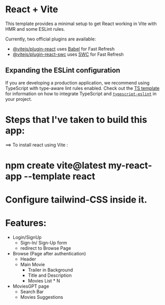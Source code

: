 # React + Vite

This template provides a minimal setup to get React working in Vite with HMR and some ESLint rules.

Currently, two official plugins are available:

- [@vitejs/plugin-react](https://github.com/vitejs/vite-plugin-react/blob/main/packages/plugin-react) uses [Babel](https://babeljs.io/) for Fast Refresh
- [@vitejs/plugin-react-swc](https://github.com/vitejs/vite-plugin-react/blob/main/packages/plugin-react-swc) uses [SWC](https://swc.rs/) for Fast Refresh

## Expanding the ESLint configuration

If you are developing a production application, we recommend using TypeScript with type-aware lint rules enabled. Check out the [TS template](https://github.com/vitejs/vite/tree/main/packages/create-vite/template-react-ts) for information on how to integrate TypeScript and [`typescript-eslint`](https://typescript-eslint.io) in your project.

# Steps that I've taken to build this app:

==> To install react using Vite :

# npm create vite@latest my-react-app --template react

# Configure tailwind-CSS inside it.

# Features:

- Login/SignUp
  - Sign-In/ Sign-Up form
  - redirect to Browse Page
- Browse (Page after authentication)
  - Header
  - Main Movie
    - Trailer in Background
    - Title and Description
    - Movies List \* N
- MoviesGPT page
  - Search Bar
  - Movies Suggestions
